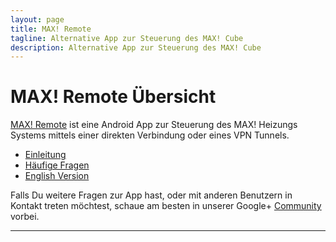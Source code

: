 ```yaml
---
layout: page
title: MAX! Remote
tagline: Alternative App zur Steuerung des MAX! Cube
description: Alternative App zur Steuerung des MAX! Cube
---
```


# MAX! Remote Übersicht

[MAX! Remote](https://play.google.com/store/apps/details?id=de.jutzig.max.remote.activity) ist eine Android App zur Steuerung des MAX! Heizungs Systems mittels einer direkten Verbindung oder eines VPN Tunnels.


- [Einleitung](pages/introduction.html)
- [Häufige Fragen](pages/faq.html)
- [English Version](pages/index-en.html)

Falls Du weitere Fragen zur App hast, oder mit anderen Benutzern in Kontakt treten möchtest,
 schaue am besten in unserer Google+ [Community]("https://plus.google.com/communities/107406007042502511541") vorbei.

---

